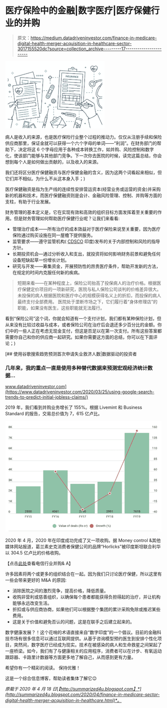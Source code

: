 # 医疗保险中的金融|数字医疗|医疗保健行业的并购

> 原文：<https://medium.datadriveninvestor.com/finance-in-medicare-digital-health-merger-acquisition-in-healthcare-sector-3017155520dc?source=collection_archive---------17----------------------->

![](img/b0b9d913d4247496cc6a2e0bb3facdaa.png)

病人是收入的来源，也是医疗保险行业整个过程的推动力。仅仅从注册手续和保险供应商那里，保证金就可以获得一个六个字母的单词——“利润”。在财务部门的帮助下，决定将这 6 个字母应用于各种成本转换工作，如并购、风险控制和数字化，使该部门能够与其他部门竞争。下一次你去医院的时候，读完这篇总结，你会想到每个人是如何做出贡献的，以及收入的来源。

我们还将区分医疗保健融资与医疗保健金融的含义，因为这两个词看起来相似，但它们并不相似。为什么不从这本身入手；)

医疗保健融资是指为生产线的连续性安排营运资本(经营业务或运营的资金)并采购新的机器和技术，而医疗保健融资则是会计、金融风险管理、控制、并购等方面的支柱，有助于行业发展。

财务管理的基本定义是，它在实现有效和高效的组织目标方面发挥着至关重要的作用。但是财务管理如何帮助医疗保健行业呢？让我们来看看:

*   管理治疗成本——所有治疗的成本效益对于医疗保险来说至关重要，因为医疗保险通过购买设施在同一屋檐下提供服务。
*   监管要求——遵守监管机构( [CDSCO](https://cdsco.gov.in/opencms/opencms/en/Home) 印度)发布的关于内部控制和风险的指导方针。
*   长期投资机会—通过分析收入和支出，就投资将如何影响财务前景和避免任何设备短缺起草一份增长计划。
*   研究与开发——筹集资金，开展预防性的昂贵医疗条件，帮助开发新的方法，在规定的时间内克服任何新的疾病。

> 短期来看——在某种程度上，保险公司抬高了投保病人的治疗价格。根据医疗保健定价项目的一项新研究，医院与私人保险公司谈判的价格差异很大。未投保的病人根据医院和医疗中心的规模获得名义上的折扣，而投保的病人最终支付全部费用。
> 医院处于垄断市场之下，它们履行着“身体修理店”的职能，如果没有医生，这些职能就无法履行。

看到“保险公司”这个词，你就会知道有一个支付计划，我们都有某种保险计划，但从来没有比较过收益与成本，或者保险公司在治疗后会退还多少百分比的金额。你们中的一些人正在考虑无现金支付，但这是否足以在第一次支付。所有这些答案都需要你自己和你的供应商一起研究。如果你需要这方面的总结，你可以在下面评论；)

[](https://www.datadriveninvestor.com/2020/03/25/using-google-search-trends-to-predict-initial-jobless-claims/) [## 使用谷歌搜索趋势预测首次申请失业救济人数|数据驱动的投资者

### 几年来，我的重点一直是使用多种替代数据来预测宏观经济统计数据…

www.datadriveninvestor.com](https://www.datadriveninvestor.com/2020/03/25/using-google-search-trends-to-predict-initial-jobless-claims/) 

2019 年，我们看到并购业务增长了 155%。根据 Livemint 和 Business Standard 的报告，交易总价值为 7，615 亿卢比。

![](img/837e7ab2fbcced5e5c331c6eaa5e16a8.png)

2020 年 4 月，2020 年在印度成功完成了又一项收购。据 Money control &其他媒体网站报道，葛兰素史克消费者保健公司的品牌“Horlicks”被印度斯坦联合利华以 304.5 亿卢比的价格收购。

【点击[此处](https://summarized4u.blogspot.com/2017/09/indian-cellular-networks-up-gradations.html)查看电信行业并购& A】

许多因素将两个或更多的组织结合在一起。因为我们只讨论医疗保健，所以这里有一些会带来更好的 M&A 的原因:

*   消除医院之间的激烈竞争，提高价格，降低质量。
*   收购非营利或慈善组织，以确保每个患者都能获得负担得起的治疗，并让机构能够永远改变生活。
*   折扣或与供应商协商，如果他们可以根据整个集团的累计采购免除或推迟某些费用。
*   这是关于价值和避免否认的问题，这是在联手之后建立起来的。

数字健康发展？！这个花哨的术语直接来自“数字印度”的一个倡议。目前的金融科技市场有很多信息可以通过互联网提供。从基于咨询模型预约医生到安排个性化项目，突然间，数字医疗已经成为现实。技术在被感染的病人和生命救星之间架起了一座桥梁。如今，我们有了与健康相关的应用程序，消费者可以在计步、有氧运动跟踪器、卡路里计数器等方面更多地了解自己，从而感到更有力量。

希望你有一个精彩的阅读。
保持优雅！

这是一个综合信息博客，帮助读者集体了解它😉

*原载于 2020 年 4 月 18 日*[*【http://summarized4u.blogspot.com】*](http://summarized4u.blogspot.com/2020/04/finance-in-medicare-sector-digital-health-merger-acquisition-in-healthcare.html)*。*